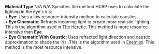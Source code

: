 <tr>
<td><strong>Material Type</strong></td>
<td>N/A</td>
<td>N/A</td>
<td>Specifies the method HDRP uses to calculate the lighting in the eye's iris:<br/>&#8226; <strong>Eye</strong>: Uses a low resource-intensity method to calculate caustics.<br/>&#8226; <strong>Eye Cinematic</strong>: Refracts incoming light to create more realistic lighting. This is the algorithm used in <a href="https://unity.com/the-heretic">The Heretic</a>. This method is more resource-intensive than <strong>Eye</strong>.<br/>&#8226; <strong>Eye Cinematic With Caustic</strong>: Uses refracted light direction and caustic approximation to shade the iris. This is the algorithm used in <a href="https://unity.com/demos/enemies">Enemies</a>. This method is the most resource intensive.</td>
</tr>
